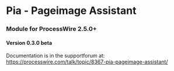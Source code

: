 Pia - Pageimage Assistant
======================

### Module for ProcessWire 2.5.0+

#### Version 0.3.0 beta

Documentation is in the supportforum at:
https://processwire.com/talk/topic/8367-pia-pageimage-assistant/

